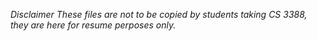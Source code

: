 *Disclaimer These files are not to be copied by students taking CS 3388, they are here for resume perposes only.*
